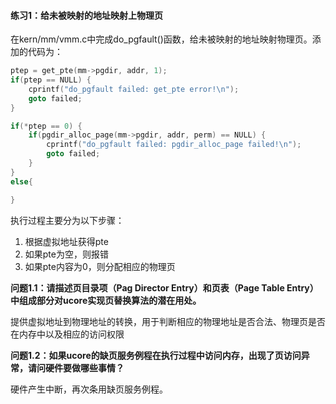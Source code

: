 #### 练习1：给未被映射的地址映射上物理页

在kern/mm/vmm.c中完成do\_pgfault()函数，给未被映射的地址映射物理页。添加的代码为：

```c
ptep = get_pte(mm->pgdir, addr, 1);
if(ptep == NULL) {
    cprintf("do_pgfault failed: get_pte error!\n");
    goto failed;
}

if(*ptep == 0) {
    if(pgdir_alloc_page(mm->pgdir, addr, perm) == NULL) {
        cprintf("do_pgfault failed: pgdir_alloc_page failed!\n");
        goto failed;
    }
}
else{

}
```

执行过程主要分为以下步骤：

1. 根据虚拟地址获得pte
2. 如果pte为空，则报错
3. 如果pte内容为0，则分配相应的物理页

**问题1.1：请描述页目录项（Pag Director Entry）和页表（Page Table Entry）中组成部分对ucore实现页替换算法的潜在用处。**

提供虚拟地址到物理地址的转换，用于判断相应的物理地址是否合法、物理页是否在内存中以及相应的访问权限

**问题1.2：如果ucore的缺页服务例程在执行过程中访问内存，出现了页访问异常，请问硬件要做哪些事情？**

硬件产生中断，再次条用缺页服务例程。